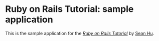 # Ruby on Rails Tutorial: sample application

This is the sample application for
the [*Ruby on Rails Tutorial*](http://railstutorial.org/)
by [Sean Hu](http://michaelhartl.com/).